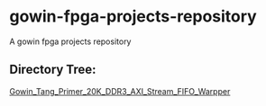 <!--
 * @Author: Tomood
 * @Date: 2024-12-02 22:24:50
 * @LastEditors: Tomood
 * @LastEditTime: 2024-12-02 22:38:23
 * @FilePath: \gowin-fpga-projects-repository\README.md
 * @Description: 
 * Copyright (c) 2024 by Tomood, All Rights Reserved. 
-->
# gowin-fpga-projects-repository
A gowin fpga projects repository

## Directory Tree:
[Gowin_Tang_Primer_20K_DDR3_AXI_Stream_FIFO_Warpper](./Gowin_Tang_Primer_20K_DDR3_AXI_Stream_FIFO_Warpper/README.md)